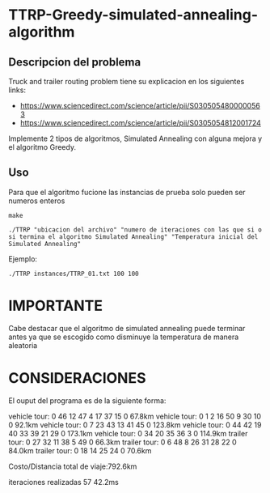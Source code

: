 # TTRP-Greedy-simulated-annealing-algorithm

## Descripcion del problema

Truck and trailer routing problem tiene su explicacion en los siguientes links:

- https://www.sciencedirect.com/science/article/pii/S0305054800000563
- https://www.sciencedirect.com/science/article/pii/S0305054812001724

Implemente 2 tipos de algoritmos, Simulated Annealing con alguna mejora y el algoritmo Greedy.

## Uso
Para que el algoritmo fucione las instancias de prueba solo pueden ser numeros enteros 

```make```

```./TTRP "ubicacion del archivo" "numero de iteraciones con las que si o si termina el algoritmo Simulated Annealing" "Temperatura inicial del Simulated Annealing" ```

Ejemplo:

``` ./TTRP instances/TTRP_01.txt 100 100 ```

# IMPORTANTE

Cabe destacar que el algoritmo de simulated annealing puede terminar antes ya que se escogido como disminuye la temperatura de manera aleatoria

# CONSIDERACIONES

El ouput del programa es de la siguiente forma:

vehicle  tour: 0 46 12 47 4 17 37 15 0   67.8km
vehicle  tour: 0 1 2 16 50 9 30 10 0  92.1km
vehicle  tour: 0 7 23 43 13 41 45 0 123.8km
vehicle  tour: 0 44 42 19 40 33 39 21 29 0  173.1km
vehicle  tour: 0 34 20 35 36 3 0  114.9km
trailer  tour: 0 27 32 11 38 5 49 0  66.3km
trailer  tour: 0 6 48 8 26 31 28 22 0  84.0km
trailer  tour: 0 18 14 25 24 0  70.6km

Costo/Distancia total de viaje:792.6km 

iteraciones realizadas 57
42.2ms    